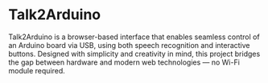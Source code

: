 # Talk2Arduino
Talk2Arduino is a browser-based interface that enables seamless control of an Arduino board via USB, using both speech recognition and interactive buttons. Designed with simplicity and creativity in mind, this project bridges the gap between hardware and modern web technologies — no Wi-Fi module required.
